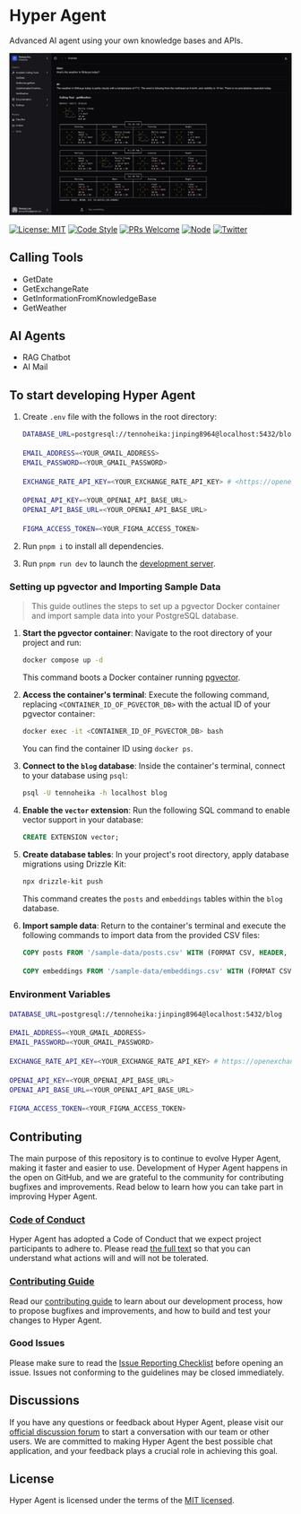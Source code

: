 # Hyper Agent

Advanced AI agent using your own knowledge bases and APIs.

![Hyper Agent](./screenshots/chatbot.jpg)

[![License: MIT](https://img.shields.io/badge/License-MIT-green.svg)](https://opensource.org/licenses/MIT)
[![Code Style](https://img.shields.io/badge/code%20style-prettier-green)](https://prettier.io/)
[![PRs Welcome](https://img.shields.io/badge/PRs-welcome-green.svg)](https://github.com/HyperChatBot/hyperchat/pulls)
[![Node](https://img.shields.io/badge/Node.js-%3E%3D20.18.0-green.svg)](https://nodejs.org/en/)
[![Twitter](https://img.shields.io/badge/Twitter-Connect-brightgreen?logo=twitter)](https://twitter/YanceyOfficial)

## Calling Tools

- GetDate
- GetExchangeRate
- GetInformationFromKnowledgeBase
- GetWeather

## AI Agents

- RAG Chatbot
- AI Mail

## To start developing Hyper Agent

1. Create `.env` file with the follows in the root directory:

    ```bash
    DATABASE_URL=postgresql://tennoheika:jinping8964@localhost:5432/blog

    EMAIL_ADDRESS=<YOUR_GMAIL_ADDRESS>
    EMAIL_PASSWORD=<YOUR_GMAIL_PASSWORD>

    EXCHANGE_RATE_API_KEY=<YOUR_EXCHANGE_RATE_API_KEY> # <https://openexchangerates.org/account/app-ids>

    OPENAI_API_KEY=<YOUR_OPENAI_API_BASE_URL>
    OPENAI_API_BASE_URL=<YOUR_OPENAI_API_BASE_URL>

    FIGMA_ACCESS_TOKEN=<YOUR_FIGMA_ACCESS_TOKEN>
    ```

2. Run `pnpm i` to install all dependencies.
3. Run `pnpm run dev` to launch the [development server](http://localhost:3000).

### Setting up pgvector and Importing Sample Data

> This guide outlines the steps to set up a pgvector Docker container and import sample data into your PostgreSQL database.

1. **Start the pgvector container**: Navigate to the root directory of your project and run:

    ```bash
    docker compose up -d
    ```

    This command boots a Docker container running [pgvector](https://github.com/pgvector/pgvector).

2. **Access the container's terminal**:  Execute the following command, replacing `<CONTAINER_ID_OF_PGVECTOR_DB>` with the actual ID of your pgvector container:

    ```bash
    docker exec -it <CONTAINER_ID_OF_PGVECTOR_DB> bash
    ```

    You can find the container ID using `docker ps`.

3. **Connect to the `blog` database**: Inside the container's terminal, connect to your database using `psql`:

    ```bash
    psql -U tennoheika -h localhost blog
    ```

4. **Enable the `vector` extension**:  Run the following SQL command to enable vector support in your database:

    ```sql
    CREATE EXTENSION vector;
    ```

5. **Create database tables**: In your project's root directory, apply database migrations using Drizzle Kit:

    ```bash
    npx drizzle-kit push
    ```

    This command creates the `posts` and `embeddings` tables within the `blog` database.

6. **Import sample data**: Return to the container's terminal and execute the following commands to import data from the provided CSV files:

    ```sql
    COPY posts FROM '/sample-data/posts.csv' WITH (FORMAT CSV, HEADER, DELIMITER ',', QUOTE '"', ESCAPE '\');

    COPY embeddings FROM '/sample-data/embeddings.csv' WITH (FORMAT CSV, HEADER, DELIMITER ',', QUOTE '"', ESCAPE '\');
    ```

### Environment Variables

```bash
DATABASE_URL=postgresql://tennoheika:jinping8964@localhost:5432/blog

EMAIL_ADDRESS=<YOUR_GMAIL_ADDRESS>
EMAIL_PASSWORD=<YOUR_GMAIL_PASSWORD>

EXCHANGE_RATE_API_KEY=<YOUR_EXCHANGE_RATE_API_KEY> # https://openexchangerates.org/account/app-ids

OPENAI_API_KEY=<YOUR_OPENAI_API_BASE_URL>
OPENAI_API_BASE_URL=<YOUR_OPENAI_API_BASE_URL>

FIGMA_ACCESS_TOKEN=<YOUR_FIGMA_ACCESS_TOKEN>
```

## Contributing

The main purpose of this repository is to continue to evolve Hyper Agent, making it faster and easier to use. Development of Hyper Agent happens in the open on GitHub, and we are grateful to the community for contributing bugfixes and improvements. Read below to learn how you can take part in improving Hyper Agent.

### [Code of Conduct](./CODE_OF_CONDUCT.md)

Hyper Agent has adopted a Code of Conduct that we expect project participants to adhere to. Please read [the full text](./CODE_OF_CONDUCT.md) so that you can understand what actions will and will not be tolerated.

### [Contributing Guide](./CONTRIBUTING.md)

Read our [contributing guide](./CONTRIBUTING.md) to learn about our development process, how to propose bugfixes and improvements, and how to build and test your changes to Hyper Agent.

### Good Issues

Please make sure to read the [Issue Reporting Checklist](./.github/ISSUE_TEMPLATE/bug_report.md) before opening an issue. Issues not conforming to the guidelines may be closed immediately.

## Discussions

If you have any questions or feedback about Hyper Agent, please visit our [official discussion forum](https://github.com/orgs/HyperChatBot/discussions/71) to start a conversation with our team or other users. We are committed to making Hyper Agent the best possible chat application, and your feedback plays a crucial role in achieving this goal.

## License

Hyper Agent is licensed under the terms of the [MIT licensed](https://opensource.org/licenses/MIT).
